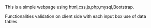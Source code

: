 This  is a simple webpage using html,css,js,php,mysql,Bootstrap.

Functionalities
  validation on client side with each input box
  use of data tables
 
 
